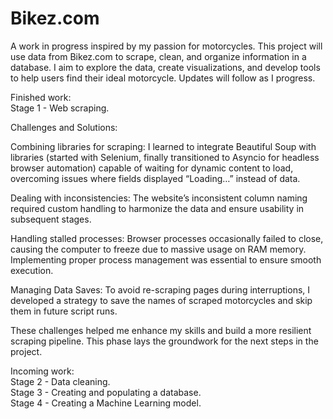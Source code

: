 # Bikez.com
A work in progress inspired by my passion for motorcycles. This project will use data from Bikez.com to scrape, clean, and organize information in a database. I aim to explore the data, create visualizations, and develop tools to help users find their ideal motorcycle. Updates will follow as I progress.


Finished work:  
Stage 1 - Web scraping.

Challenges and Solutions:

Combining libraries for scraping: I learned to integrate Beautiful Soup with libraries (started with Selenium, finally transitioned to Asyncio for headless browser automation) capable of waiting for dynamic content to load, overcoming issues where fields displayed “Loading…” instead of data.

Dealing with inconsistencies: The website’s inconsistent column naming required custom handling to harmonize the data and ensure usability in subsequent stages.

Handling stalled processes: Browser processes occasionally failed to close, causing the computer to freeze due to massive usage on RAM memory. Implementing proper process management was essential to ensure smooth execution.

Managing Data Saves: To avoid re-scraping pages during interruptions, I developed a strategy to save the names of scraped motorcycles and skip them in future script runs.

These challenges helped me enhance my skills and build a more resilient scraping pipeline. This phase lays the groundwork for the next steps in the project.



Incoming work:  
Stage 2 - Data cleaning.  
Stage 3 - Creating and populating a database.  
Stage 4 - Creating a Machine Learning model.  
